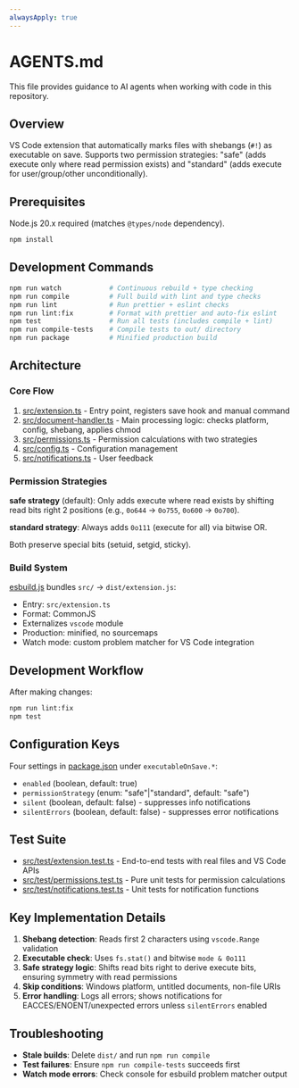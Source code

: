 ```yaml
---
alwaysApply: true
---
```


# AGENTS.md

This file provides guidance to AI agents when working with code in this
repository.

## Overview

VS Code extension that automatically marks files with shebangs (`#!`) as
executable on save. Supports two permission strategies: "safe" (adds execute
only where read permission exists) and "standard" (adds execute for
user/group/other unconditionally).

## Prerequisites

Node.js 20.x required (matches `@types/node` dependency).

```sh
npm install
```

## Development Commands

```sh
npm run watch            # Continuous rebuild + type checking
npm run compile          # Full build with lint and type checks
npm run lint             # Run prettier + eslint checks
npm run lint:fix         # Format with prettier and auto-fix eslint
npm test                 # Run all tests (includes compile + lint)
npm run compile-tests    # Compile tests to out/ directory
npm run package          # Minified production build
```

## Architecture

### Core Flow

1. [src/extension.ts](src/extension.ts) - Entry point, registers save hook and
   manual command
2. [src/document-handler.ts](src/document-handler.ts) - Main processing logic:
   checks platform, config, shebang, applies chmod
3. [src/permissions.ts](src/permissions.ts) - Permission calculations with two
   strategies
4. [src/config.ts](src/config.ts) - Configuration management
5. [src/notifications.ts](src/notifications.ts) - User feedback

### Permission Strategies

**safe strategy** (default): Only adds execute where read exists by shifting
read bits right 2 positions (e.g., `0o644` → `0o755`, `0o600` → `0o700`).

**standard strategy**: Always adds `0o111` (execute for all) via bitwise OR.

Both preserve special bits (setuid, setgid, sticky).

### Build System

[esbuild.js](esbuild.js) bundles `src/` → `dist/extension.js`:

- Entry: `src/extension.ts`
- Format: CommonJS
- Externalizes `vscode` module
- Production: minified, no sourcemaps
- Watch mode: custom problem matcher for VS Code integration

## Development Workflow

After making changes:

```sh
npm run lint:fix
npm test
```

## Configuration Keys

Four settings in [package.json](package.json) under `executableOnSave.*`:

- `enabled` (boolean, default: true)
- `permissionStrategy` (enum: "safe"|"standard", default: "safe")
- `silent` (boolean, default: false) - suppresses info notifications
- `silentErrors` (boolean, default: false) - suppresses error notifications

## Test Suite

- [src/test/extension.test.ts](src/test/extension.test.ts) - End-to-end tests
  with real files and VS Code APIs
- [src/test/permissions.test.ts](src/test/permissions.test.ts) - Pure unit tests
  for permission calculations
- [src/test/notifications.test.ts](src/test/notifications.test.ts) - Unit tests
  for notification functions

## Key Implementation Details

1. **Shebang detection**: Reads first 2 characters using `vscode.Range`
   validation
2. **Executable check**: Uses `fs.stat()` and bitwise `mode & 0o111`
3. **Safe strategy logic**: Shifts read bits right to derive execute bits,
   ensuring symmetry with read permissions
4. **Skip conditions**: Windows platform, untitled documents, non-file URIs
5. **Error handling**: Logs all errors; shows notifications for
   EACCES/ENOENT/unexpected errors unless `silentErrors` enabled

## Troubleshooting

- **Stale builds**: Delete `dist/` and run `npm run compile`
- **Test failures**: Ensure `npm run compile-tests` succeeds first
- **Watch mode errors**: Check console for esbuild problem matcher output

